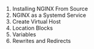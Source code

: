1. Installing NGINX From Source
2. NGINX as a Systemd Service
3. Create Virtual Host
4. Location Blocks
5. Variables
6. Rewrites and Redirects
